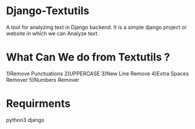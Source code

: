 # Django-Textutils
A tool for analyzing text in Django backend.
It is a simple django project or website in which we can Analyze text.

# What Can We do from Textutils ?
1)Remove Punctuations
2)UPPERCASE
3)New Line Remove
4)Extra Spaces Remover
5)Numbers Remover

# Requirments
python3
django
